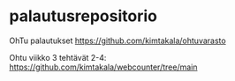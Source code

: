 # palautusrepositorio
OhTu palautukset
https://github.com/kimtakala/ohtuvarasto

Ohtu viikko 3 tehtävät 2-4:
https://github.com/kimtakala/webcounter/tree/main
